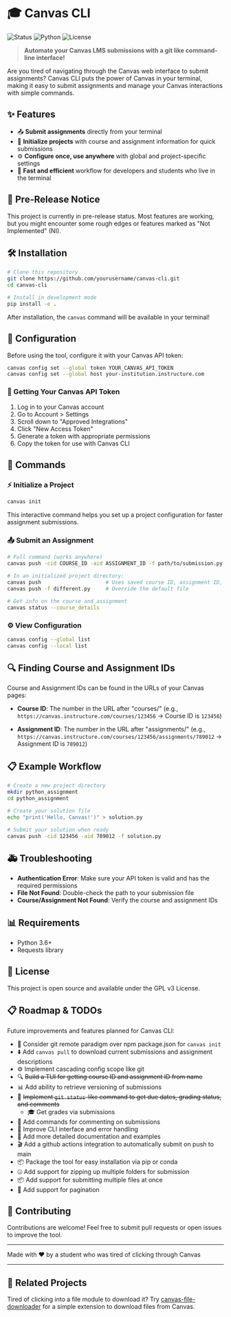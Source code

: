 # 🎓 Canvas CLI

![Status](https://img.shields.io/badge/Status-Pre--Release-yellow?style=for-the-badge&logo=github)
![Python](https://img.shields.io/badge/Python-3.6+-blue?style=for-the-badge&logo=python)
![License](https://img.shields.io/badge/License-GPLv3-green?style=for-the-badge)

> **Automate your Canvas LMS submissions with a git like command-line interface!**

Are you tired of navigating through the Canvas web interface to submit assignments? Canvas CLI puts the power of Canvas in your terminal, making it easy to submit assignments and manage your Canvas interactions with simple commands.

## ✨ Features

- 📤 **Submit assignments** directly from your terminal
- 🔄 **Initialize projects** with course and assignment information for quick submissions
- ⚙️ **Configure once, use anywhere** with global and project-specific settings
- 🚀 **Fast and efficient** workflow for developers and students who live in the terminal

## 🚨 Pre-Release Notice

This project is currently in pre-release status. Most features are working, but you might encounter some rough edges or features marked as "Not Implemented" (NI).

## 🛠️ Installation

```bash
# Clone this repository
git clone https://github.com/yourusername/canvas-cli.git
cd canvas-cli

# Install in development mode
pip install -e .
```

After installation, the `canvas` command will be available in your terminal!

## 🔧 Configuration

Before using the tool, configure it with your Canvas API token:

```bash
canvas config set --global token YOUR_CANVAS_API_TOKEN
canvas config set --global host your-institution.instructure.com
```

### 🔑 Getting Your Canvas API Token

1. Log in to your Canvas account
2. Go to Account > Settings
3. Scroll down to "Approved Integrations"
4. Click "New Access Token"
5. Generate a token with appropriate permissions
6. Copy the token for use with Canvas CLI

## 📝 Commands

### ⚡ Initialize a Project

```bash
canvas init
```

This interactive command helps you set up a project configuration for faster assignment submissions.

### 📤 Submit an Assignment

```bash
# Full command (works anywhere)
canvas push -cid COURSE_ID -aid ASSIGNMENT_ID -f path/to/submission.py

# In an initialized project directory:
canvas push                     # Uses saved course ID, assignment ID, and file
canvas push -f different.py     # Override the default file

# Get info on the course and assignment
canvas status --course_details
```

### ⚙️ View Configuration

```bash
canvas config --global list
canvas config --local list
```

## 🔍 Finding Course and Assignment IDs

Course and Assignment IDs can be found in the URLs of your Canvas pages:

- **Course ID**: The number in the URL after "courses/" 
  (e.g., `https://canvas.instructure.com/courses/123456` → Course ID is `123456`)
  
- **Assignment ID**: The number in the URL after "assignments/" 
  (e.g., `https://canvas.instructure.com/courses/123456/assignments/789012` → Assignment ID is `789012`)

## 📋 Example Workflow

```bash
# Create a new project directory
mkdir python_assignment
cd python_assignment

# Create your solution file
echo "print('Hello, Canvas!')" > solution.py

# Submit your solution when ready
canvas push -cid 123456 -aid 789012 -f solution.py
```

## 🚑 Troubleshooting

- **Authentication Error**: Make sure your API token is valid and has the required permissions
- **File Not Found**: Double-check the path to your submission file
- **Course/Assignment Not Found**: Verify the course and assignment IDs

## 📊 Requirements

- Python 3.6+
- Requests library

## 📜 License

This project is open source and available under the GPL v3 License.

## 📋 Roadmap & TODOs

Future improvements and features planned for Canvas CLI:

- 🔄 Consider git remote paradigm over npm package.json for `canvas init`
- ⬇️ Add `canvas pull` to download current submissions and assignment descriptions
- ⚙️ Implement cascading config scope like git
- 🔍 ~~Build a TUI for getting course ID and assignment ID from name~~
- 📊 Add ability to retrieve versioning of submissions
- 📅 ~~Implement `git status`-like command to get due dates, grading status, and comments~~
    - 🎓 Get grades via submissions
- 💬 Add commands for commenting on submissions
- 🎨 Improve CLI interface and error handling
- 📜 Add more detailed documentation and examples
- 🎬 Add a github actions integration to automatically submit on push to main
- 📦 Package the tool for easy installation via pip or conda
- 🤐 Add support for zipping up multiple folders for submission
- 📦 Add support for submitting multiple files at once
- 📃 Add support for pagination

## 🤝 Contributing

Contributions are welcome! Feel free to submit pull requests or open issues to improve the tool.

---

Made with ❤️ by a student who was tired of clicking through Canvas

---

## 🔗 Related Projects

Tired of clicking into a file module to download it? Try [canvas-file-downloader](https://github.com/PhantomOffKanagawa/canvas-file-downloader) for a simple extension to download files from Canvas.